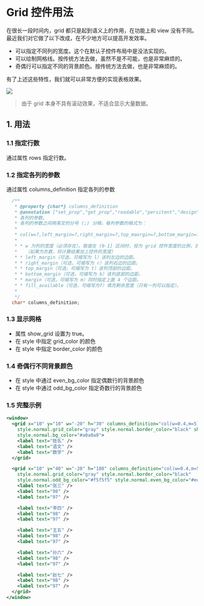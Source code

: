 # Grid 控件用法

在很长一段时间内，grid 都只是起到语义上的作用，在功能上和 view 没有不同。最近我们对它做了以下改成，在不少地方可以提高开发效率。

* 可以指定不同列的宽度。这个在默认子控件布局中是没法实现的。
* 可以绘制网格线。按传统方法去做，虽然不是不可能，也是非常麻烦的。
* 奇偶行可以指定不同的背景颜色。按传统方法去做，也是非常麻烦的。

有了上述这些特性，我们就可以非常方便的实现表格效果。

![](images/grid.png)

> 由于 grid 本身不具有滚动效果，不适合显示大量数据。

## 1. 用法

### 1.1 指定行数

通过属性 rows 指定行数。

### 1.2 指定各列的参数

通过属性 columns_definition 指定各列的参数

```c
  /** 
   * @property {char*} columns_definition
   * @annotation ["set_prop","get_prop","readable","persitent","design","scriptable"]
   * 各列的参数。
   * 各列的参数之间用英文的分号 (;) 分隔，每列参数的格式为：
   *
   * col(w=?,left_margin=?,right_margin=?,top_maorgin=?,bottom_margin=?)
   *
   * * w 为列的宽度（必须存在）。取值在 (0-1] 区间时，视为 grid 控件宽度的比例，否则为像素宽度。
   *   （如果为负数，将计算结果加上控件的宽度）
   * * left_margin（可选，可缩写为 l）该列左边的边距。
   * * right_margin（可选，可缩写为 r）该列右边的边距。
   * * top_margin（可选，可缩写为 t）该列顶部的边距。
   * * bottom_margin（可选，可缩写为 b）该列底部的边距。
   * * margin（可选，可缩写为 m）同时指定上面 4 个边距。
   * * fill_available（可选，可缩写为f）填充剩余宽度（只有一列可以指定）。
   * 
   */
  char* columns_definition;
```

### 1.3 显示网格

* 属性 show_grid 设置为 true。
* 在 style 中指定 grid_color 的颜色
* 在 style 中指定 border_color 的颜色

### 1.4 奇偶行不同背景颜色

* 在 style 中通过 even\_bg\_color 指定偶数行的背景颜色
* 在 style 中通过 odd\_bg\_color 指定奇数行的背景颜色

### 1.5 完整示例

```xml
<window>
  <grid x="10" y="10" w="-20" h="30" columns_definition="col(w=0.4,m=5);col(w=0.3,m=5);col(w=0.3,m=5);" rows="1"
    style.normal.grid_color="gray" style.normal.border_color="black" show_grid="true"
    style.normal.bg_color="#a0a0a0">
    <label text="姓名" />
    <label text="语文" />
    <label text="数学" />
  </grid>

  <grid x="10" y="40" w="-20" h="180" columns_definition="col(w=0.4,m=5);col(w=0.3,m=5);col(w=0.3,m=5);" rows="5"
    style.normal.grid_color="gray" style.normal.border_color="black"
    style.normal.odd_bg_color="#f5f5f5" style.normal.even_bg_color="#eeeeee" show_grid="true">
    <label text="张三" />
    <label text="98" />
    <label text="97" />

    <label text="李四" />
    <label text="98" />
    <label text="97" />

    <label text="王五" />
    <label text="98" />
    <label text="97" />

    <label text="孙六" />
    <label text="98" />
    <label text="97" />

    <label text="赵七" />
    <label text="98" />
    <label text="97" />
  </grid>
</window>
```
